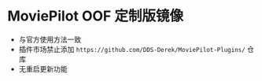 # MoviePilot OOF 定制版镜像

- 与官方使用方法一致
- 插件市场禁止添加 `https://github.com/DDS-Derek/MoviePilot-Plugins/` 仓库
- 无重启更新功能
